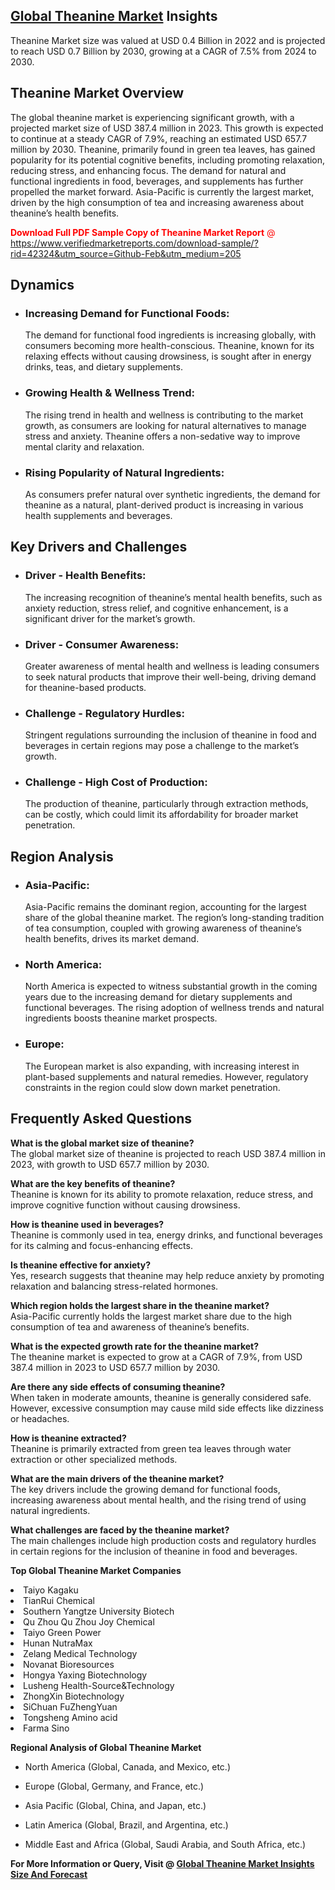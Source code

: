 <h2><a href="https://www.verifiedmarketreports.com/download-sample/?rid=42324&amp;utm_source=Github&amp;utm_medium=205" target="_blank">Global Theanine Market</a> Insights</h2><p>Theanine Market size was valued at USD 0.4 Billion in 2022 and is projected to reach USD 0.7 Billion by 2030, growing at a CAGR of 7.5% from 2024 to 2030.</p><p> <h2>Theanine Market Overview</h2> <p>The global theanine market is experiencing significant growth, with a projected market size of USD 387.4 million in 2023. This growth is expected to continue at a steady CAGR of 7.9%, reaching an estimated USD 657.7 million by 2030. Theanine, primarily found in green tea leaves, has gained popularity for its potential cognitive benefits, including promoting relaxation, reducing stress, and enhancing focus. The demand for natural and functional ingredients in food, beverages, and supplements has further propelled the market forward. Asia-Pacific is currently the largest market, driven by the high consumption of tea and increasing awareness about theanine’s health benefits.</p> <p><p><span class=""><span style="color: #ff0000;"><strong>Download Full PDF Sample Copy of Theanine Market Report</strong> @ </span><a href="https://www.verifiedmarketreports.com/download-sample/?rid=42324&amp;utm_source=Github-Feb&amp;utm_medium=205" target="_blank">https://www.verifiedmarketreports.com/download-sample/?rid=42324&amp;utm_source=Github-Feb&amp;utm_medium=205</a></span></p></p> <h2>Dynamics</h2> <ul> <li><h3>Increasing Demand for Functional Foods:</h3> The demand for functional food ingredients is increasing globally, with consumers becoming more health-conscious. Theanine, known for its relaxing effects without causing drowsiness, is sought after in energy drinks, teas, and dietary supplements.</li> <li><h3>Growing Health & Wellness Trend:</h3> The rising trend in health and wellness is contributing to the market growth, as consumers are looking for natural alternatives to manage stress and anxiety. Theanine offers a non-sedative way to improve mental clarity and relaxation.</li> <li><h3>Rising Popularity of Natural Ingredients:</h3> As consumers prefer natural over synthetic ingredients, the demand for theanine as a natural, plant-derived product is increasing in various health supplements and beverages.</li> </ul> <h2>Key Drivers and Challenges</h2> <ul> <li><h3>Driver - Health Benefits:</h3> The increasing recognition of theanine’s mental health benefits, such as anxiety reduction, stress relief, and cognitive enhancement, is a significant driver for the market’s growth.</li> <li><h3>Driver - Consumer Awareness:</h3> Greater awareness of mental health and wellness is leading consumers to seek natural products that improve their well-being, driving demand for theanine-based products.</li> <li><h3>Challenge - Regulatory Hurdles:</h3> Stringent regulations surrounding the inclusion of theanine in food and beverages in certain regions may pose a challenge to the market’s growth.</li> <li><h3>Challenge - High Cost of Production:</h3> The production of theanine, particularly through extraction methods, can be costly, which could limit its affordability for broader market penetration.</li> </ul> <h2>Region Analysis</h2> <ul> <li><h3>Asia-Pacific:</h3> Asia-Pacific remains the dominant region, accounting for the largest share of the global theanine market. The region’s long-standing tradition of tea consumption, coupled with growing awareness of theanine’s health benefits, drives its market demand.</li> <li><h3>North America:</h3> North America is expected to witness substantial growth in the coming years due to the increasing demand for dietary supplements and functional beverages. The rising adoption of wellness trends and natural ingredients boosts theanine market prospects.</li> <li><h3>Europe:</h3> The European market is also expanding, with increasing interest in plant-based supplements and natural remedies. However, regulatory constraints in the region could slow down market penetration.</li> </ul> <h2>Frequently Asked Questions</h2> <p><b>What is the global market size of theanine?</b><br>The global market size of theanine is projected to reach USD 387.4 million in 2023, with growth to USD 657.7 million by 2030.</p> <p><b>What are the key benefits of theanine?</b><br>Theanine is known for its ability to promote relaxation, reduce stress, and improve cognitive function without causing drowsiness.</p> <p><b>How is theanine used in beverages?</b><br>Theanine is commonly used in tea, energy drinks, and functional beverages for its calming and focus-enhancing effects.</p> <p><b>Is theanine effective for anxiety?</b><br>Yes, research suggests that theanine may help reduce anxiety by promoting relaxation and balancing stress-related hormones.</p> <p><b>Which region holds the largest share in the theanine market?</b><br>Asia-Pacific currently holds the largest market share due to the high consumption of tea and awareness of theanine’s benefits.</p> <p><b>What is the expected growth rate for the theanine market?</b><br>The theanine market is expected to grow at a CAGR of 7.9%, from USD 387.4 million in 2023 to USD 657.7 million by 2030.</p> <p><b>Are there any side effects of consuming theanine?</b><br>When taken in moderate amounts, theanine is generally considered safe. However, excessive consumption may cause mild side effects like dizziness or headaches.</p> <p><b>How is theanine extracted?</b><br>Theanine is primarily extracted from green tea leaves through water extraction or other specialized methods.</p> <p><b>What are the main drivers of the theanine market?</b><br>The key drivers include the growing demand for functional foods, increasing awareness about mental health, and the rising trend of using natural ingredients.</p> <p><b>What challenges are faced by the theanine market?</b><br>The main challenges include high production costs and regulatory hurdles in certain regions for the inclusion of theanine in food and beverages.</p> </p><p><strong>Top Global Theanine Market Companies</strong></p><div data-test-id=""><p><li>Taiyo Kagaku</li><li> TianRui Chemical</li><li> Southern Yangtze University Biotech</li><li> Qu Zhou Qu Zhou Joy Chemical</li><li> Taiyo Green Power</li><li> Hunan NutraMax</li><li> Zelang Medical Technology</li><li> Novanat Bioresources</li><li> Hongya Yaxing Biotechnology</li><li> Lusheng Health-Source&Technology</li><li> ZhongXin Biotechnology</li><li> SiChuan FuZhengYuan</li><li> Tongsheng Amino acid</li><li> Farma Sino</li></p><div><strong>Regional Analysis of&nbsp;Global Theanine Market</strong></div><ul><li dir="ltr"><p dir="ltr">North America&nbsp;(Global, Canada, and Mexico, etc.)</p></li><li dir="ltr"><p dir="ltr">Europe (Global, Germany, and France, etc.)</p></li><li dir="ltr"><p dir="ltr">Asia Pacific&nbsp;(Global, China, and Japan, etc.)</p></li><li dir="ltr"><p dir="ltr">Latin America&nbsp;(Global, Brazil, and Argentina, etc.)</p></li><li dir="ltr">Middle East and Africa&nbsp;(Global, Saudi Arabia, and South Africa, etc.)</li></ul><p><strong>For More Information or Query, Visit @&nbsp;</strong><strong><a href="https://www.verifiedmarketreports.com/product/global-theanine-market-2019-by-manufacturers-regions-type-and-application-forecast-to-2024/?utm_source=Github&amp;utm_medium=205" target="_blank">Global Theanine Market Insights Size And Forecast</a></strong></p></div>
